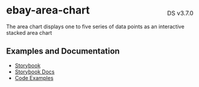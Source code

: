 <h1 style='display: flex; justify-content: space-between; align-items: center;'>
    <span>
        ebay-area-chart
    </span>
    <span style='font-weight: normal; font-size: medium; margin-bottom: -15px;'>
        DS v3.7.0
    </span>
</h1>

The area chart displays one to five series of data points as an interactive stacked area chart

## Examples and Documentation

- [Storybook](https://ebay.github.io/ebayui-core/?path=/docs/charts-ebay-area-chart)
- [Storybook Docs](https://ebay.github.io/ebayui-core/?path=/docs/charts-ebay-area-chart)
- [Code Examples](https://github.com/eBay/ebayui-core/tree/master/src/components/ebay-area-chart/examples)
